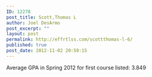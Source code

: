 ```yaml
---
ID: 12278
post_title: Scott,Thomas L
author: Joel DesArmo
post_excerpt: ""
layout: post
permalink: http://effrtlss.com/scottthomas-l-6/
published: true
post_date: 2012-11-02 20:50:15
---
```

<p>Average GPA in Spring 2012 for first course listed: 3.849</p>